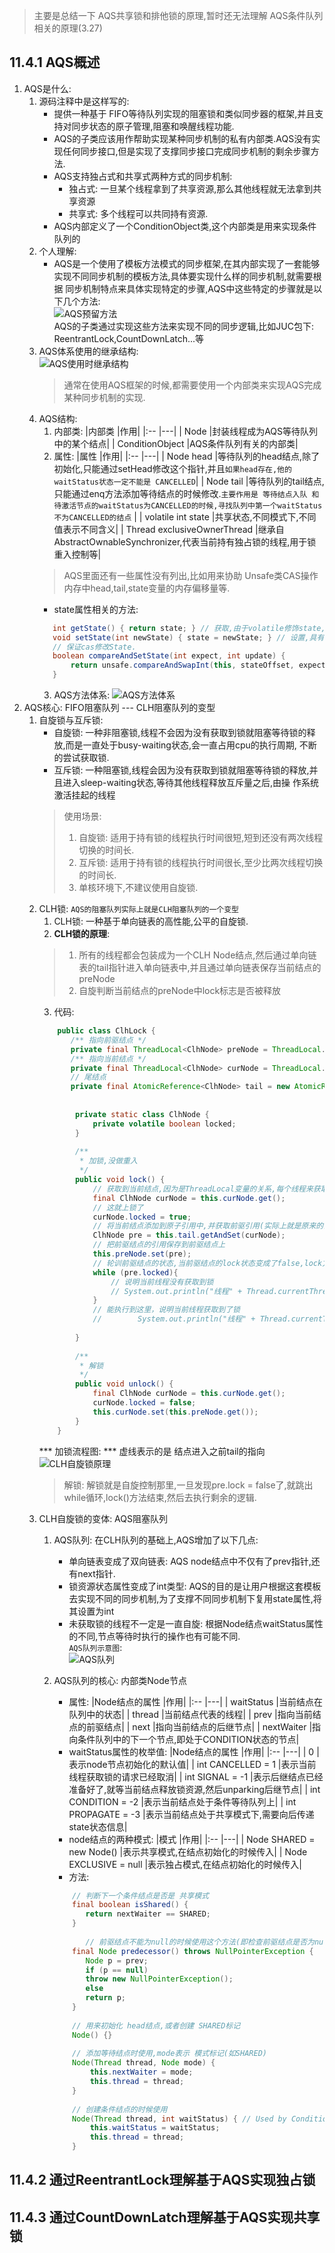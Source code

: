 > 主要是总结一下 AQS共享锁和排他锁的原理,暂时还无法理解 AQS条件队列相关的原理(3.27)
## 11.4.1 AQS概述
1. AQS是什么:  
    1. 源码注释中是这样写的:
        - 提供一种基于 FIFO等待队列实现的阻塞锁和类似同步器的框架,并且支持对同步状态的原子管理,阻塞和唤醒线程功能.
        - AQS的子类应该用作帮助实现某种同步机制的私有内部类.AQS没有实现任何同步接口,但是实现了支撑同步接口完成同步机制的剩余步骤方法.
        - AQS支持独占式和共享式两种方式的同步机制:  
            - 独占式: 一旦某个线程拿到了共享资源,那么其他线程就无法拿到共享资源
            - 共享式: 多个线程可以共同持有资源.  
        - AQS内部定义了一个ConditionObject类,这个内部类是用来实现条件队列的
    2. 个人理解:
        - AQS是一个使用了模板方法模式的同步框架,在其内部实现了一套能够实现不同同步机制的模板方法,具体要实现什么样的同步机制,就需要根据
        同步机制特点来具体实现特定的步骤,AQS中这些特定的步骤就是以下几个方法:  
        ![AQS预留方法](../../_media/chapter11_MultiThread/4_AQS/AQS预留方法.png)  
          AQS的子类通过实现这些方法来实现不同的同步逻辑,比如JUC包下: ReentrantLock,CountDownLatch...等
    3. AQS体系使用的继承结构:  
        ![AQS使用时继承结构](../../_media/chapter11_MultiThread/4_AQS/AQS使用时的继承结构.png)  
        > 通常在使用AQS框架的时候,都需要使用一个内部类来实现AQS完成某种同步机制的实现.
    4. AQS结构:
        1. 内部类:
           |内部类                           |作用|
           |:--                             |---|
           | Node                           |封装线程成为AQS等待队列中的某个结点|
           | ConditionObject                |AQS条件队列有关的内部类|
        2. 属性:
           |属性                             |作用|
           |:--                             |---|
           | Node head                      |等待队列的head结点,除了初始化,只能通过setHead修改这个指针,并且`如果head存在,他的waitStatus状态一定不能是 CANCELLED`|
           | Node tail                      |等待队列的tail结点,只能通过enq方法添加等待结点的时候修改.`主要作用是 等待结点入队 和 待激活节点的waitStatus为CANCELLED的时候,寻找队列中第一个waitStatus不为CANCELLED的结点` |
           | volatile int state             |共享状态,不同模式下,不同值表示不同含义|
           | Thread exclusiveOwnerThread    |继承自AbstractOwnableSynchronizer,代表当前持有独占锁的线程,用于锁重入控制等|
       > AQS里面还有一些属性没有列出,比如用来协助 Unsafe类CAS操作内存中head,tail,state变量的内存偏移量等.
        - state属性相关的方法:
        ```java
           int getState() { return state; } // 获取,由于volatile修饰state,获取出来的
           void setState(int newState) { state = newState; } // 设置,具有volatile的内存语义
           // 保证cas修改State.
           boolean compareAndSetState(int expect, int update) {
               return unsafe.compareAndSwapInt(this, stateOffset, expect, update);
           }
        ```
        3. AQS方法体系:
       ![AQS方法体系](../../_media/chapter11_MultiThread/4_AQS/AQS方法体系.png)
2. AQS核心: FIFO阻塞队列 --- CLH阻塞队列的变型
    1. 自旋锁与互斥锁:
        - 自旋锁: 一种非阻塞锁,线程不会因为没有获取到锁就阻塞等待锁的释放,而是一直处于busy-waiting状态,会一直占用cpu的执行周期,
          不断的尝试获取锁.
        - 互斥锁: 一种阻塞锁,线程会因为没有获取到锁就阻塞等待锁的释放,并且进入sleep-waiting状态,等待其他线程释放互斥量之后,由操
          作系统激活挂起的线程
        > 使用场景: 
        > 1. 自旋锁: 适用于持有锁的线程执行时间很短,短到还没有两次线程切换的时间长.
        > 2. 互斥锁: 适用于持有锁的线程执行时间很长,至少比两次线程切换的时间长.
        > 3. 单核环境下,不建议使用自旋锁.
    2. CLH锁: `AQS的阻塞队列实际上就是CLH阻塞队列的一个变型`
        1. CLH锁: 一种基于单向链表的高性能,公平的自旋锁.
        2. **CLH锁的原理**:
        > 1. 所有的线程都会包装成为一个CLH Node结点,然后通过单向链表的tail指针进入单向链表中,并且通过单向链表保存当前结点的preNode
        > 2. 自旋判断当前结点的preNode中lock标志是否被释放
        3. 代码:
        ```java
            public class ClhLock {
               /** 指向前驱结点 */
               private final ThreadLocal<ClhNode> preNode = ThreadLocal.withInitial(ClhNode::new);
               /** 指向当前结点 */
               private final ThreadLocal<ClhNode> curNode = ThreadLocal.withInitial(ClhNode::new);
               // 尾结点
               private final AtomicReference<ClhNode> tail = new AtomicReference<>(new ClhNode());
            
            
                private static class ClhNode {
                    private volatile boolean locked;
                }
            
                /**
                 * 加锁,没做重入
                 */
                public void lock() {
                    // 获取到当前结点,因为是ThreadLocal变量的关系,每个线程来获取到的都是新的item
                    final ClhNode curNode = this.curNode.get();
                    // 这就上锁了
                    curNode.locked = true;
                    // 将当前结点添加到原子引用中,并获取前驱引用(实际上就是原来的当前结点)
                    ClhNode pre = this.tail.getAndSet(curNode);
                    // 把前驱结点的引用保存到前驱结点上
                    this.preNode.set(pre);
                    // 轮训前驱结点的状态,当前驱结点的lock状态变成了false,lock方法结束,表示当前结点的lock成功,
                    while (pre.locked){
                        // 说明当前线程没有获取到锁
                        // System.out.println("线程" + Thread.currentThread().getName() + "没能获取到锁,开始自旋等待！！！");
                    }
                    // 能执行到这里，说明当前线程获取到了锁
                    //        System.out.println("线程" + Thread.currentThread().getName() + "获取到了锁！！！");
            
                }
            
                /**
                 * 解锁
                 */
                public void unlock() {
                    final ClhNode curNode = this.curNode.get();
                    curNode.locked = false;
                    this.curNode.set(this.preNode.get());
                }
            }
        ```
       *** 加锁流程图: ***  虚线表示的是 结点进入之前tail的指向
       ![CLH自旋锁原理](../../_media/chapter11_MultiThread/4_AQS/CLH自旋锁原理.png)  
       > 解锁: 解锁就是自旋控制那里,一旦发现pre.lock = false了,就跳出while循环,lock()方法结束,然后去执行剩余的逻辑.  
    3. CLH自旋锁的变体: AQS阻塞队列
        1. AQS队列: 在CLH队列的基础上,AQS增加了以下几点:
            - 单向链表变成了双向链表: AQS node结点中不仅有了prev指针,还有next指针.
            - 锁资源状态属性变成了int类型: AQS的目的是让用户根据这套模板去实现不同的同步机制,为了支撑不同同步机制下复用state属性,将其设置为int
            - 未获取锁的线程不一定是一直自旋: 根据Node结点waitStatus属性的不同,节点等待时执行的操作也有可能不同.  
            `AQS队列示意图`:  
            ![AQS队列](../../_media/chapter11_MultiThread/4_AQS/AQS队列.png)
        
        2. AQS队列的核心: 内部类Node节点
            - 属性:
           |Node结点的属性  |作用|
           |:--           |---|
           | waitStatus   |当前结点在队列中的状态|
           | thread       |当前结点代表的线程|
           | prev         |指向当前结点的前驱结点|
           | next         |指向当前结点的后继节点|
           | nextWaiter   |指向条件队列中的下一个节点,即处于CONDITION状态的节点|
           - waitStatus属性的枚举值:
           |Node结点的属性  |作用|
           |:--           |---|
           | 0                       |表示node节点初始化的默认值|
           | int CANCELLED =  1      |表示当前线程获取锁的请求已经取消|
           | int SIGNAL    = -1      |表示后继结点已经准备好了,就等当前结点释放锁资源,然后unparking后继节点|
           | int CONDITION = -2      |表示当前结点处于条件等待队列上|
           | int PROPAGATE = -3      |表示当前结点处于共享模式下,需要向后传递state状态信息|
           - node结点的两种模式:
           |模式           |作用|
           |:--           |---|
           | Node SHARED = new Node()   |表示共享模式,在结点初始化的时候传入|
           | Node EXCLUSIVE = null      |表示独占模式,在结点初始化的时候传入|
           - 方法:
           ```java
               // 判断下一个条件结点是否是 共享模式
               final boolean isShared() {
                  return nextWaiter == SHARED;
               }
                  
                  // 前驱结点不能为null的时候使用这个方法(即检查前驱结点是否为null).可以不要null检查,现在这样做是为了协助vm的.
               final Node predecessor() throws NullPointerException {
                  Node p = prev;
                  if (p == null)
                  throw new NullPointerException();
                  else
                  return p;
               }
        
               // 用来初始化 head结点,或者创建 SHARED标记
               Node() {}
        
               // 添加等待结点时使用,mode表示 模式标记(如SHARED)
               Node(Thread thread, Node mode) {     
                   this.nextWaiter = mode;
                   this.thread = thread;
               }
        
               // 创建条件结点的时候使用
               Node(Thread thread, int waitStatus) { // Used by Condition
                   this.waitStatus = waitStatus;
                   this.thread = thread;
               }
           ```
## 11.4.2 通过ReentrantLock理解基于AQS实现独占锁
## 11.4.3 通过CountDownLatch理解基于AQS实现共享锁
